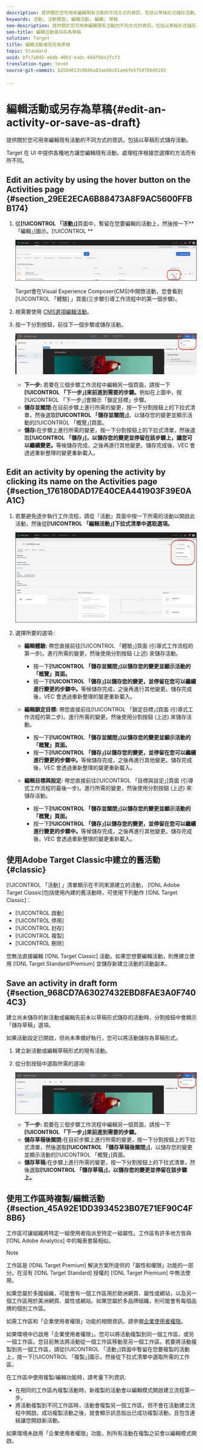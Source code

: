 ```yaml
---
description: 提供關於您可用來編輯現有活動的不同方式的資訊，包括以草稿形式儲存活動。
keywords: 活動; 活動類型; 編輯活動; 編輯; 草稿
seo-description: 提供關於您可用來編輯現有活動的不同方式的資訊，包括以草稿形式儲存活動。
seo-title: 編輯活動或另存為草稿
solution: Target
title: 編輯活動或另存為草稿
topic: Standard
uuid: bfc7a045-ebdb-40b3-badc-668fbbe2fcf3
translation-type: tm+mt
source-git-commit: b2504613c0b86a83ae68c01ae6fe5f5d780d9193

---
```



# 編輯活動或另存為草稿{#edit-an-activity-or-save-as-draft}

提供關於您可用來編輯現有活動的不同方式的資訊，包括以草稿形式儲存活動。

Target 在 UI 中提供各種地方讓您編輯現有活動。處理程序根據您選擇的方法而有所不同。

## Edit an activity by using the hover button on the Activities page {#section_29EE2ECA6B88473A8F9AC5600FFBB174}

1. 從&#x200B;**[!UICONTROL 「活動」]**&#x200B;頁面中，暫留在您要編輯的活動上，然後按一下&#x200B;**「編輯」]圖示。[!UICONTROL **

   ![編輯圖示](/help/c-activities/assets/hover_edit.png)

   Target會在Visual Experience Composer(CMS)中開啓活動，您會看到 [!UICONTROL 「體驗] 」頁面(三步驟引導工作流程中的第一個步驟)。

1. 視需要使用 [CMS選項編輯活動](/help/c-experiences/c-visual-experience-composer/viztarget-options.md)。

1. 按一下分割按鈕，前往下一個步驟或儲存活動。

   ![分割按鈕](/help/c-activities/assets/edit_split_button_2.png)

   * **下一步:** 若要在三個步驟工作流程中編輯另一個頁面，請按一下&#x200B;**[!UICONTROL 「下一步」]來前進到需要的步驟。**&#x200B;例如在上圖中，按[!UICONTROL 「下一步」]會顯示「鎖定目標」步驟。
   * **儲存並關閉:**&#x200B;在目前步驟上進行所需的變更，按一下分割按鈕上的下拉式清單，然後選取&#x200B;**[!UICONTROL 「儲存並關閉」]**，以儲存您的變更並顯示活動的[!UICONTROL 「概覽」]頁面。
   * **儲存:**&#x200B;在步驟上進行所需的變更，按一下分割按鈕上的下拉式清單，然後選取&#x200B;**[!UICONTROL 「儲存」]，以儲存您的變更並停留在該步驟上，讓您可以繼續變更。**&#x200B;等候儲存完成，之後再進行其他變更。儲存完成後，VEC 會透過重新整理的變更重新載入。

## Edit an activity by opening the activity by clicking its name on the Activities page {#section_176180DAD17E40CEA441903F39E0AA1C}

1. 若要避免逐步執行工作流程，請從「活動」頁面中按一下所需的活動以開啟此活動，然後從&#x200B;**[!UICONTROL 「編輯活動」]下拉式清單中選取選項。**

   ![編輯活動下拉式清單](/help/c-activities/assets/edit_activity.png)

1. 選擇所要的選項::

   * **編輯體驗:** 帶您直接前往[!UICONTROL 「體驗」]頁面 (引導式工作流程的第一步)。進行所需的變更，然後使用分割按鈕 (上述) 來儲存活動。

      * 按一下&#x200B;**[!UICONTROL 「儲存並關閉」]以儲存您的變更並顯示活動的「概覽」頁面。**
      * 按一下&#x200B;**[!UICONTROL 「儲存」]以儲存您的變更，並停留在您可以繼續進行變更的步驟中。**&#x200B;等候儲存完成，之後再進行其他變更。儲存完成後，VEC 會透過重新整理的變更重新載入。
   * **編輯鎖定目標:** 帶您直接前往[!UICONTROL 「鎖定目標」]頁面 (引導式工作流程的第二步)。進行所需的變更，然後使用分割按鈕 (上述) 來儲存活動。

      * 按一下&#x200B;**[!UICONTROL 「儲存並關閉」]以儲存您的變更並顯示活動的「概覽」頁面。**
      * 按一下&#x200B;**[!UICONTROL 「儲存」]以儲存您的變更，並停留在您可以繼續進行變更的步驟中。**&#x200B;等候儲存完成，之後再進行其他變更。儲存完成後，VEC 會透過重新整理的變更重新載入。
   * **編輯目標與設定:** 帶您直接前往[!UICONTROL 「目標與設定」]頁面 (引導式工作流程的最後一步)。進行所需的變更，然後使用分割按鈕 (上述) 來儲存活動。

      * 按一下&#x200B;**[!UICONTROL 「儲存並關閉」]以儲存您的變更並顯示活動的「概覽」頁面。**
      * 按一下&#x200B;**[!UICONTROL 「儲存」]以儲存您的變更，並停留在您可以繼續進行變更的步驟中。**&#x200B;等候儲存完成，之後再進行其他變更。儲存完成後，VEC 會透過重新整理的變更重新載入。



## 使用Adobe Target Classic中建立的舊活動 {#classic}

[!UICONTROL 「活動] 」清單顯示在不同來源建立的活動， [!DNL Adobe Target Classic]包括使用內建的舊活動時，可使用下列動作 [!DNL Target Classic]：

* [!UICONTROL 啟動]
* [!UICONTROL 停用]
* [!UICONTROL 封存]
* [!UICONTROL 複製]
* [!UICONTROL 刪除]

您無法直接編輯 [!DNL Target Classic] 活動。如果您想要編輯活動，則應建立使用 [!DNL Target Standard/Premium] 並儲存新建立活動的活動副本。

## Save an activity in draft form {#section_968CD7A63027432EBD8FAE3A0F7404C3}

建立尚未儲存的新活動或編輯先前未以草稿形式儲存的活動時，分割按鈕中會顯示「儲存草稿」選項。

如果活動設定已開啟，但尚未準備好執行，您可以將活動儲存為草稿形式。

1. 建立新活動或編輯草稿形式的現有活動。
1. 從分割按鈕中選取所需的選項:

   ![儲存草稿](/help/c-activities/assets/save_draft.png)

   * **下一步:** 若要在三個步驟工作流程中編輯另一個頁面，請按一下&#x200B;**[!UICONTROL 「下一步」]來前進到需要的步驟。**
   * **儲存草稿後關閉:**&#x200B;在目前步驟上進行所需的變更，按一下分割按鈕上的下拉式清單，然後選取&#x200B;**[!UICONTROL 「儲存草稿後關閉」]**，以儲存您的變更並顯示活動的[!UICONTROL 「概覽」]頁面。
   * **儲存草稿:**&#x200B;在步驟上進行所需的變更，按一下分割按鈕上的下拉式清單，然後選取&#x200B;**[!UICONTROL 「儲存草稿」]，以儲存您的變更並停留在該步驟上。**

## 使用工作區時複製/編輯活動 {#section_45A92E1DD3934523B07E71EF90C4F8B6}

工作區可讓組織將特定一組使用者指派至特定一組屬性。工作區有許多地方皆與 [!DNL Adobe Analytics] 中的報表套裝相似。

>[!NOTE]
>
>工作區是 [!DNL Target Premium] 解決方案所提供的「屬性和權限」功能的一部分。在沒有 [!DNL Target Standard] 授權的 [!DNL Target Premium] 中無法使用。

如果您屬於多國組織，可能會有一個工作區用於歐洲網頁、屬性或網站，以及另一個工作區用於美洲網頁、屬性或網站。如果您屬於多品牌組織，則可能會有每個品牌的個別工作區。

如需工作區和「企業使用者權限」功能的相關資訊，請參閱[企業使用者權限](../administrating-target/c-user-management/property-channel/property-channel.md#concept_E396B16FA2024ADBA27BC056138F9838)。

如果環境中已啟用「企業使用者權限」，您可以將活動複製到同一個工作區，或另一個工作區。您目前無法將活動從一個工作區移動至另一個工作區。若要將活動複製到另一個工作區，請從[!UICONTROL 「活動」]頁面中暫留在您要複製的活動上，按一下[!UICONTROL 「複製」]圖示，然後從下拉式清單中選取所需的工作區。

在工作區中使用複製/編輯功能時，請考量下列資訊:

* 在相同的工作區內複製活動時，新複製的活動會以編輯模式開啟建立流程第一步。
* 將活動複製到不同工作區時，活動會複製另一個工作區，但不會在活動建立流程中開啟。成功複製活動之後，就會顯示訊息指出已成功複製活動，且包含連結讓您開啟新活動。

如果環境未啟用「企業使用者權限」功能，則所有活動在複製之前會以編輯模式開啟。
